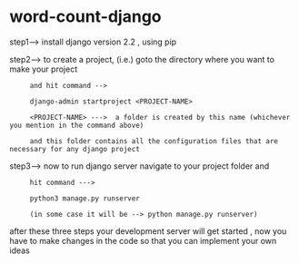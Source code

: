 # word-count-django

step1--> install django version 2.2 , using pip


step2--> to create a project, (i.e.) goto the directory where you want to make your project
         
         and hit command -->  
         
         django-admin startproject <PROJECT-NAME>
         
         <PROJECT-NAME> --->  a folder is created by this name (whichever you mention in the command above)
         
         and this folder contains all the configuration files that are necessary for any django project
         
step3--> now to run django server
         navigate to your project folder and 
         
         hit command --->  
         
         python3 manage.py runserver   
         
         (in some case it will be --> python manage.py runserver)
         
         
after these three steps your development server will get started , now you have to make changes in the code so that you can implement your own ideas
